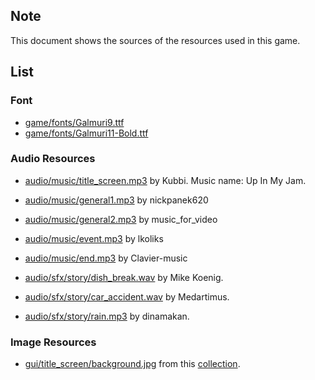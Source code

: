 ## Note
This document shows the sources of the resources used in this game.

## List
### Font
- [game/fonts/Galmuri9.ttf](https://quiple.dev/galmuri)
- [game/fonts/Galmuri11-Bold.ttf](https://quiple.dev/galmuri)

### Audio Resources
- [audio/music/title_screen.mp3](https://soundcloud.com/kubbi/up-in-my-jam-all-of-a-sudden) by Kubbi. Music name: Up In My Jam.
- [audio/music/general1.mp3](https://pixabay.com/music/modern-classical-peaceful-piano-background-music-218762/) by nickpanek620
- [audio/music/general2.mp3](https://pixabay.com/music/modern-classical-calm-and-peaceful-115481/) by music_for_video
- [audio/music/event.mp3](https://pixabay.com/music/elevator-music-jazz-lounge-elevator-music-332339/) by lkoliks
- [audio/music/end.mp3](https://pixabay.com/music/modern-classical-calm-morning-piano-music-376371/) by Clavier-music

- [audio/sfx/story/dish_break.wav](https://soundbible.com/1761-Glass-Breaking.html) by Mike Koenig.
- [audio/sfx/story/car_accident.wav](https://freesound.org/people/Medartimus/sounds/217542/) by Medartimus.
- [audio/sfx/story/rain.mp3](https://pixabay.com/ko/sound-effects/rain-sound-272604/) by dinamakan.

### Image Resources
- [gui/title_screen/background.jpg](https://lemmasoft.renai.us/forums/download/file.php?id=38913&mode=view) from this [collection](https://lemmasoft.renai.us/forums/viewtopic.php?t=17302).